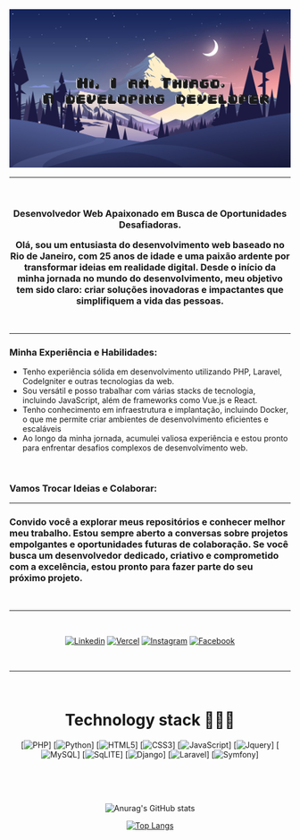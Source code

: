 <img src="./img/bg.jpg">
<hr>
<br>
<h3 align="center"><strong>Desenvolvedor Web Apaixonado em Busca de Oportunidades Desafiadoras.</strong>   

<div align="center">
 
Olá, sou um entusiasta do desenvolvimento web baseado no Rio de Janeiro, com 25 anos de idade e uma paixão ardente por transformar ideias em realidade digital. Desde o início da minha jornada no mundo do desenvolvimento, meu objetivo tem sido claro: criar soluções inovadoras e impactantes que simplifiquem a vida das pessoas.</h3>

<br>
<hr>

<h3><strong>Minha Experiência e Habilidades:</strong></h3>

<ul>
  <li>Tenho experiência sólida em desenvolvimento utilizando PHP, Laravel, CodeIgniter e outras tecnologias da web.</li>
  <li>Sou versátil e posso trabalhar com várias stacks de tecnologia, incluindo JavaScript, além de frameworks como Vue.js e React.</li>
  <li>Tenho conhecimento em infraestrutura e implantação, incluindo Docker, o que me permite criar ambientes de desenvolvimento eficientes e escaláveis</li>
  <li>Ao longo da minha jornada, acumulei valiosa experiência e estou pronto para enfrentar desafios complexos de desenvolvimento web.</li>
</ul>

<br>

<h3><strong>Vamos Trocar Ideias e Colaborar:</strong></h3>
<hr>

<h3>Convido você a explorar meus repositórios e conhecer melhor meu trabalho. Estou sempre aberto a conversas sobre projetos empolgantes e oportunidades futuras de colaboração. Se você busca um desenvolvedor dedicado, criativo e comprometido com a excelência, estou pronto para fazer parte do seu próximo projeto.</h3>

</div>

<br>
<hr>
<br>
<div align="center">

[![Linkedin](https://img.shields.io/badge/LinkedIn-0077B5?style=for-the-badge&logo=linkedin&logoColor=white)](https://www.linkedin.com/in/thiago-dantas-dev/)
[![Vercel](https://img.shields.io/badge/Vercel-000000?style=for-the-badge&logo=vercel&logoColor=white)](https://vercel.com/thiagodevmaster)
[![Instagram](	https://img.shields.io/badge/Instagram-E4405F?style=for-the-badge&logo=instagram&logoColor=white)](https://www.instagram.com/thiagodantas.dev/)
[![Facebook](https://img.shields.io/badge/Facebook-1877F2?style=for-the-badge&logo=facebook&logoColor=white)](https://www.facebook.com/ThiagodeJesusDantas/)
</div>
<br>
<hr>

<div align="center"><br><h1>Technology stack 👨🏻‍💻</h1>

[![PHP](https://img.shields.io/badge/PHP-777BB4?style=for-the-badge&logo=php&logoColor=white)]
[![Python](https://img.shields.io/badge/Python-14354C?style=for-the-badge&logo=python&logoColor=white)]
[![HTML5](https://img.shields.io/badge/HTML5-E34F26?style=for-the-badge&logo=html5&logoColor=white)]
[![CSS3](	https://img.shields.io/badge/CSS3-1572B6?style=for-the-badge&logo=css3&logoColor=white)]
[![JavaScript](https://img.shields.io/badge/JavaScript-323330?style=for-the-badge&logo=javascript&logoColor=F7DF1E)]
[![Jquery](https://img.shields.io/badge/jQuery-0769AD?style=for-the-badge&logo=jquery&logoColor=white)]
[![MySQL](https://img.shields.io/badge/MySQL-00000F?style=for-the-badge&logo=mysql&logoColor=white)]
[![SqLITE](https://img.shields.io/badge/SQLite-07405E?style=for-the-badge&logo=sqlite&logoColor=white)]
[![Django](https://img.shields.io/badge/Django-092E20?style=for-the-badge&logo=django&logoColor=white)]
[![Laravel](	https://img.shields.io/badge/Laravel-FF2D20?style=for-the-badge&logo=laravel&logoColor=white)]
[![Symfony](https://img.shields.io/badge/connect-%2300843e.svg?style=for-the-badge&logo=symfony&logoColor=white)]

<br>
<br>
<br>

![Anurag's GitHub stats](https://github-readme-stats.vercel.app/api?username=thiagodevmaster&show_icons=true&theme=dracula)

[![Top Langs](https://github-readme-stats.vercel.app/api/top-langs/?username=thiagodevmaster)](https://github.com/thiagodevmaster/github-readme-stats)

</div>
